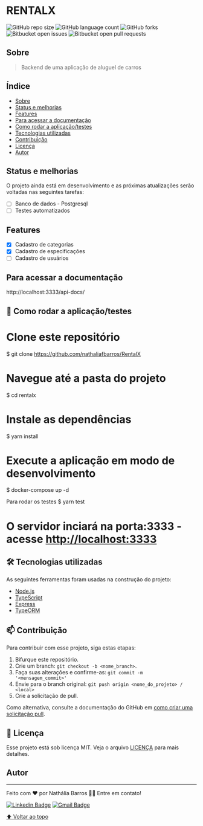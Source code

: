 # RENTALX

![GitHub repo size](https://img.shields.io/github/repo-size/iuricode/README-template?style=for-the-badge)
![GitHub language count](https://img.shields.io/github/languages/count/iuricode/README-template?style=for-the-badge)
![GitHub forks](https://img.shields.io/github/forks/iuricode/README-template?style=for-the-badge)
![Bitbucket open issues](https://img.shields.io/bitbucket/issues/iuricode/README-template?style=for-the-badge)
![Bitbucket open pull requests](https://img.shields.io/bitbucket/pr-raw/iuricode/README-template?style=for-the-badge)

<!--<img src="exemplo-image.png" alt="exemplo Banner">-->
<!--Supondo que você tenha criado uma pasta assets no seu projeto e tem o arquivo banner.png, é assim que você pode adicionar a imagem:-->
<!--
<h1 align="center">
  <img alt="NextLevelWeek" title="#NextLevelWeek" src="./assets/banner.png" />
</h1>
-->
<!-- com markdown:
![Thiago Marinho](https://pbs.twimg.com/profile_banners/41742474/1490016588/1500x500)
-->
## Sobre
> Backend de uma aplicação de aluguel de carros

## Índice
<!--ts-->
   * [Sobre](#sobre)
   * [Status e melhorias](#status-e-melhorias)
   * [Features](#features)
   * [Para acessar a documentação](#para-acessar-a-documentacao)   
   * [Como rodar a aplicação/testes](#como-rodar-a-aplicacao/testes)
   * [Tecnologias utilizadas](#tecnologias-utilizadas)
   * [Contribuição](#contribuicao)
   * [Licença](#licenca)
   * [Autor](#autor)
<!--te-->

## Status e melhorias

O projeto ainda está em desenvolvimento e as próximas atualizações serão voltadas nas seguintes tarefas:

- [ ] Banco de dados - Postgresql
- [ ] Testes automatizados

## Features

- [x] Cadastro de categorias
- [x] Cadastro de especificações
- [ ] Cadastro de usuários

<!--## Demonstração da aplicação-->
<!--Se for um projeto web e estiver hospedado em algum lugar, forneça o link. Coloque também os prints da tela ou um gif ilustrando a utilização.--> 
<!--Se for uma API backend pode customizar um badge com um ícone do heroku.-->

## Para acessar a documentação
http://localhost:3333/api-docs/

## 🚀 Como rodar a aplicação/testes   

# Clone este repositório
$ git clone <https://github.com/nathaliafbarros/RentalX>

# Navegue até a pasta do projeto
$ cd rentalx

# Instale as dependências
$ yarn install

# Execute a aplicação em modo de desenvolvimento
$ docker-compose up -d

Para rodar os testes
$ yarn test

# O servidor inciará na porta:3333 - acesse <http://localhost:3333>

## 🛠 Tecnologias utilizadas

As seguintes ferramentas foram usadas na construção do projeto:
- [Node.js](https://nodejs.org/en/)
- [TypeScript](https://www.typescriptlang.org/)
- [Express](https://expressjs.com/pt-br/)
- [TypeORM](https://typeorm.io/#/)

## 📫 Contribuição
<!---Se o seu README for longo ou se você tiver algum processo ou etapas específicas que deseja que os contribuidores sigam, considere a criação de um arquivo CONTRIBUTING.md separado--->
Para contribuir com esse projeto, siga estas etapas:

1. Bifurque este repositório.
2. Crie um branch: `git checkout -b <nome_branch>`.
3. Faça suas alterações e confirme-as: `git commit -m '<mensagem_commit>'`
4. Envie para o branch original: `git push origin <nome_do_projeto> / <local>`
5. Crie a solicitação de pull.

Como alternativa, consulte a documentação do GitHub em [como criar uma solicitação pull](https://help.github.com/en/github/collaborating-with-issues-and-pull-requests/creating-a-pull-request).

## 📝 Licença

Esse projeto está sob licença MIT. Veja o arquivo [LICENÇA](LICENSE.md) para mais detalhes.

## Autor
---
Feito com ❤️ por Nathália Barros 👋🏽 Entre em contato!

[![Linkedin Badge](https://img.shields.io/badge/-Nathália-blue?style=flat-square&logo=Linkedin&logoColor=white&link=https://www.linkedin.com/in/nathaliafbarros/)](https://www.linkedin.com/in/nathaliafbarros/) 
[![Gmail Badge](https://img.shields.io/badge/-nathynanda@gmail.com-c14438?style=flat-square&logo=Gmail&logoColor=white&link=mailto:nathynanda@gmail.com)](mailto:nathynanda@gmail.com)
 
[⬆ Voltar ao topo](#rentalx)<br>

